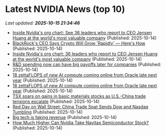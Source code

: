 # Latest NVIDIA News (top 10)
_Last updated: **2025-10-15 21:34:46**_

- [Inside Nvidia's org chart: See 36 leaders who report to CEO Jensen Huang at the world's most valuable company](https://www.businessinsider.com/nvidia-org-chart-leaders-report-to-ceo-jensen-huang-2025-10) (Published: 2025-10-14)
- [BlackRock's CEO Says Crypto Will Grow 'Rapidly' — Here's How](https://finance.yahoo.com/news/blackrocks-ceo-says-crypto-grow-213120122.html) (Published: 2025-10-14)
- [Inside Nvidia's org chart: 36 leaders who report to CEO Jensen Huang at the world's most valuable company](https://biztoc.com/x/0ccf95b408bd5cc4) (Published: 2025-10-14)
- [R&D spending now can have big payoffs later for companies](https://www.thestreet.com/technology/rd-spending-now-can-have-big-payoffs-later-for-companies) (Published: 2025-10-14)
- [18 zettaFLOPS of new AI compute coming online from Oracle late next year](https://biztoc.com/x/4065c7d334334018) (Published: 2025-10-14)
- [18 zettaFLOPS of new AI compute coming online from Oracle late next year](https://www.theregister.com/2025/10/14/oracle_amd_nvidia/) (Published: 2025-10-14)
- [TSX soars on gains in basic materials stocks as U.S.-China trade tensions escalate](https://financialpost.com/pmn/tsx-soars-on-gains-in-basic-materials-stocks-as-u-s-china-trade-tensions-escalate) (Published: 2025-10-14)
- [Red Day on Wall Street: China Trade Spat Sends Dow and Nasdaq Tumbling](https://www.ibtimes.com/red-day-wall-street-china-trade-spat-sends-dow-nasdaq-tumbling-3787000) (Published: 2025-10-14)
- [Big tech is faking revenue](https://www.osnews.com/story/143538/big-tech-is-faking-revenue/) (Published: 2025-10-14)
- [How Much Higher Can Nvidia Take Navitas Semiconductor Stock?](https://biztoc.com/x/7cc7ef935cc732a1) (Published: 2025-10-14)
